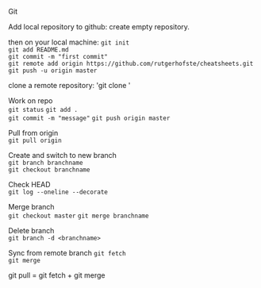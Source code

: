 Git 


Add local repository to github:
create empty repository. 

then on your local machine:
`git init`  
`git add README.md`  
`git commit -m "first commit"`  
`git remote add origin https://github.com/rutgerhofste/cheatsheets.git`  
`git push -u origin master`  

clone a remote repository:
'git clone <HTTPS or SSH from Github>'  

Work on repo  
`git status`
`git add .`  
`git commit -m "message"`
`git push origin master`

Pull from origin  
`git pull origin`

Create and switch to new branch  
`git branch branchname`  
`git checkout branchname`  

Check HEAD  
`git log --oneline --decorate`

Merge branch  
`git checkout master`
`git merge branchname`  

Delete branch  
`git branch -d <branchname>`

Sync from remote branch 
`git fetch`   
`git merge`  

git pull = git fetch + git merge


